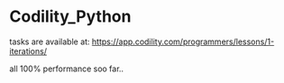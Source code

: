 # Codility_Python

tasks are available at:
https://app.codility.com/programmers/lessons/1-iterations/

all 100% performance soo far..
